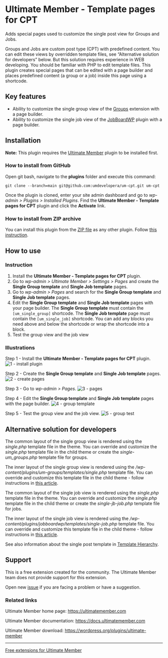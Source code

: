 # Ultimate Member - Template pages for CPT

Adds special pages used to customize the single post view for Groups and Jobs.

Groups and Jobs are custom post type (CPT) with predefined content.
You can edit these views by overridden template files, see “Alternative solution for developers” below.
But this solution requires experience in WEB developing. You should be familiar with PHP to edit template files.
This plugin creates special pages that can be edited with a page builder and places predefined content (a group or a job) inside this page using a shortcode.

## Key features
- Ability to customize the single group view of the [Groups](https://ultimatemember.com/extensions/groups/) extension with a page builder.
- Ability to customize the single job view of the [JobBoardWP](https://wordpress.org/plugins/jobboardwp/) plugin with a page builder.

## Installation

__Note:__ This plugin requires the [Ultimate Member](https://wordpress.org/plugins/ultimate-member/) plugin to be installed first.

### How to install from GitHub

Open git bash, navigate to the **plugins** folder and execute this command:

`git clone --branch=main git@github.com:umdevelopera/um-cpt.git um-cpt`

Once the plugin is cloned, enter your site admin dashboard and go to _wp-admin > Plugins > Installed Plugins_. Find the **Ultimate Member - Template pages for CPT** plugin and click the **Activate** link.

### How to install from ZIP archive

You can install this plugin from the [ZIP file](https://drive.google.com/file/d/14O8yOuJcI9sAhv2sEaM1qi9PRNAFFJfK/view) as any other plugin. Follow [this instruction](https://wordpress.org/support/article/managing-plugins/#upload-via-wordpress-admin).

## How to use

### Instruction
1) Install the **Ultimate Member - Template pages for CPT** plugin.
2) Go to _wp-admin > Ultimate Member > Settings > Pages_ and create the **Single Group template** and **Single Job template** pages.
3) Go to _wp-admin > Pages_ and search for the **Single Group template** and **Single Job template** pages.
4) Edit the **Single Group template** and **Single Job template** pages with your page builder.
 The **Single Group template** must contain the `[um_single_group]` shortcode.
 The **Single Job template** page must contain the `[um_single_job]` shortcode.
 You can add any blocks you need above and below the shortcode or wrap the shortcode into a block.
5) Test the group view and the job view

### Illustrations

Step 1 - Install the **Ultimate Member - Template pages for CPT** plugin.
![1 - install plugin](https://github.com/user-attachments/assets/09a253df-23be-4d18-98e8-a682b8854f0d)

Step 2 - Create the **Single Group template** and **Single Job template** pages.
![2 - create pages](https://github.com/user-attachments/assets/ed6be401-254d-40e4-84d5-28b49ae26f00)

Step 3 - Go to _wp-admin > Pages_.
![3 - pages](https://github.com/user-attachments/assets/75956083-a5c6-425c-8d57-51a7cc8225eb)

Step 4 - Edit the **Single Group template** and **Single Job template** pages with the page builder.
![4 - group template](https://github.com/user-attachments/assets/9e653d49-5460-441c-894a-00a3f46f3691)

Step 5 - Test the group view and the job view.
![5 - group test](https://github.com/user-attachments/assets/faa78a55-2d05-4f64-a49e-ff2aef675b61)

## Alternative solution for developers

The common layout of the single group view is rendered using the _single.php_ template file in the theme.
You can override and customize the _single.php_ template file in the child theme or create the _single-um_groups.php_ template file for groups.

The inner layout of the single group view is rendered using the _/wp-content/plugins/um-groups/templates/single.php_ template file.
You can override and customize this template file in the child theme - follow instructions in [this article](https://docs.ultimatemember.com/article/1516-templates-map).

The common layout of the single job view is rendered using the _single.php_ template file in the theme.
You can override and customize the _single.php_ template file in the child theme or create the _single-jb-job.php_ template file for jobs.

The inner layout of the single job view is rendered using the _/wp-content/plugins/jobboardwp/templates/single-job.php_ template file.
You can override and customize this template file in the child theme - follow instructions in [this article](https://docs.jobboardwp.com/article/1570-templates-structure).

See also information about the single post template in [Template Hierarchy](https://developer.wordpress.org/themes/basics/template-hierarchy/#single-post).

## Support

This is a free extension created for the community. The Ultimate Member team does not provide support for this extension.

Open new [issue](https://github.com/umdevelopera/um-account-tabs/issues) if you are facing a problem or have a suggestion.

### Related links

Ultimate Member home page: https://ultimatemember.com

Ultimate Member documentation: https://docs.ultimatemember.com

Ultimate Member download: https://wordpress.org/plugins/ultimate-member

---

[Free extensions for Ultimate Member](https://docs.google.com/document/d/1wp5oLOyuh5OUtI9ogcPy8NL428rZ8PVTu_0R-BuKKp8/edit?usp=sharing)
